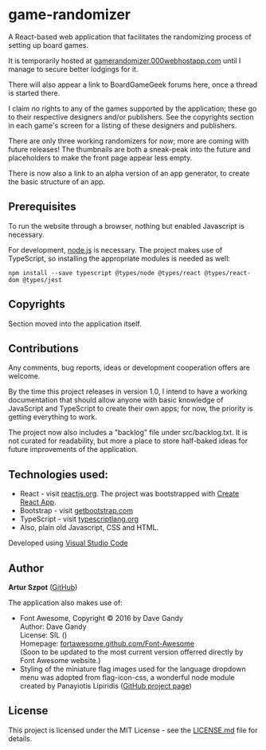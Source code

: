# game-randomizer

A React-based web application that facilitates the randomizing process of setting up board games.

It is temporarily hosted at [gamerandomizer.000webhostapp.com](https://gamerandomizer.000webhostapp.com/) until I manage to secure better lodgings for it.

There will also appear a link to BoardGameGeek forums here, once a thread is started there.

I claim no rights to any of the games supported by the application; these go to their respective designers and/or publishers. See the copyrights section in each game's screen for a listing of these designers and publishers.

There are only three working randomizers for now; more are coming with future releases! The thumbnails are both a sneak-peak into the future and placeholders to make the front page appear less empty.

There is now also a link to an alpha version of an app generator, to create the basic structure of an app.

## Prerequisites

To run the website through a browser, nothing but enabled Javascript is necessary.

For development, [node.js](https://nodejs.org/en/) is necessary. The project makes use of TypeScript, so installing the appropriate modules is needed as well:

```npm install --save typescript @types/node @types/react @types/react-dom @types/jest```

## Copyrights

Section moved into the application itself.

## Contributions

Any comments, bug reports, ideas or development cooperation offers are welcome.

By the time this project releases in version 1.0, I intend to have a working documentation that should allow anyone with basic knowledge of JavaScript and TypeScript to create their own apps; for now, the priority is getting everything to work.

The project now also includes a "backlog" file under src/backlog.txt. It is not curated for readability, but more a place to store half-baked ideas for future improvements of the application.

## Technologies used:

* React - visit [reactjs.org](https://reactjs.org/). The project was bootstrapped with [Create React App](https://github.com/facebook/create-react-app).
* Bootstrap - visit [getbootstrap.com](https://getbootstrap.com/)
* TypeScript - visit [typescriptlang.org](https://www.typescriptlang.org/)
* Also, plain old Javascript, CSS and HTML.

Developed using [Visual Studio Code](https://code.visualstudio.com/)

## Author

**Artur Szpot** ([GitHub](https://github.com/artur-szpot))

The application also makes use of:

* Font Awesome, Copyright © 2016 by Dave Gandy<br />
Author: Dave Gandy<br />
License: SIL ()<br />
Homepage: [fortawesome.github.com/Font-Awesome](fortawesome.github.com/Font-Awesome)<br />
(Soon to be updated to the most current version offerred directly by Font Awesome website.)
* Styling of the miniature flag images used for the language dropdown menu was adopted from flag-icon-css, a wonderful node module created by Panayiotis Lipiridis ([GitHub project page](https://github.com/lipis/flag-icon-css))

## License

This project is licensed under the MIT License - see the [LICENSE.md](LICENSE.md) file for details.